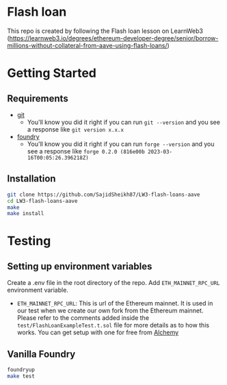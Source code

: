 # Flash loan

This repo is created by following the Flash loan lesson on LearnWeb3 (https://learnweb3.io/degrees/ethereum-developer-degree/senior/borrow-millions-without-collateral-from-aave-using-flash-loans/)

# Getting Started 

## Requirements

- [git](https://git-scm.com/book/en/v2/Getting-Started-Installing-Git)
  - You'll know you did it right if you can run `git --version` and you see a response like `git version x.x.x`
- [foundry](https://getfoundry.sh/)
  - You'll know you did it right if you can run `forge --version` and you see a response like `forge 0.2.0 (816e00b 2023-03-16T00:05:26.396218Z)`

## Installation

```bash
git clone https://github.com/SajidSheikh87/LW3-flash-loans-aave
cd LW3-flash-loans-aave
make
make install
```

# Testing

## Setting up environment variables

Create a .env file in the root directory of the repo. Add `ETH_MAINNET_RPC_URL` environment variable.

- `ETH_MAINNET_RPC_URL`: This is url of the Ethereum mainnet. It is used in our test when we create our own fork from the Ethereum mainnet. Please refer to the comments added inside the `test/FlashLoanExampleTest.t.sol` file for more details as to how this works. You can get setup with one for free from [Alchemy](https://alchemy.com/)

## Vanilla Foundry

```bash
foundryup
make test
```